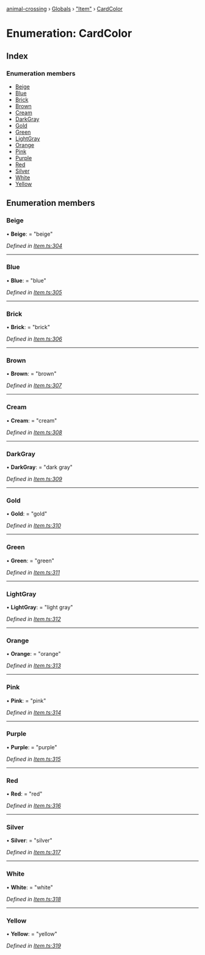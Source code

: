 [animal-crossing](../README.md) › [Globals](../globals.md) › ["Item"](../modules/_item_.md) › [CardColor](_item_.cardcolor.md)

# Enumeration: CardColor

## Index

### Enumeration members

* [Beige](_item_.cardcolor.md#beige)
* [Blue](_item_.cardcolor.md#blue)
* [Brick](_item_.cardcolor.md#brick)
* [Brown](_item_.cardcolor.md#brown)
* [Cream](_item_.cardcolor.md#cream)
* [DarkGray](_item_.cardcolor.md#darkgray)
* [Gold](_item_.cardcolor.md#gold)
* [Green](_item_.cardcolor.md#green)
* [LightGray](_item_.cardcolor.md#lightgray)
* [Orange](_item_.cardcolor.md#orange)
* [Pink](_item_.cardcolor.md#pink)
* [Purple](_item_.cardcolor.md#purple)
* [Red](_item_.cardcolor.md#red)
* [Silver](_item_.cardcolor.md#silver)
* [White](_item_.cardcolor.md#white)
* [Yellow](_item_.cardcolor.md#yellow)

## Enumeration members

###  Beige

• **Beige**: = "beige"

*Defined in [Item.ts:304](https://github.com/Norviah/animal-crossing/blob/d0e2651/module/types/Item.ts#L304)*

___

###  Blue

• **Blue**: = "blue"

*Defined in [Item.ts:305](https://github.com/Norviah/animal-crossing/blob/d0e2651/module/types/Item.ts#L305)*

___

###  Brick

• **Brick**: = "brick"

*Defined in [Item.ts:306](https://github.com/Norviah/animal-crossing/blob/d0e2651/module/types/Item.ts#L306)*

___

###  Brown

• **Brown**: = "brown"

*Defined in [Item.ts:307](https://github.com/Norviah/animal-crossing/blob/d0e2651/module/types/Item.ts#L307)*

___

###  Cream

• **Cream**: = "cream"

*Defined in [Item.ts:308](https://github.com/Norviah/animal-crossing/blob/d0e2651/module/types/Item.ts#L308)*

___

###  DarkGray

• **DarkGray**: = "dark gray"

*Defined in [Item.ts:309](https://github.com/Norviah/animal-crossing/blob/d0e2651/module/types/Item.ts#L309)*

___

###  Gold

• **Gold**: = "gold"

*Defined in [Item.ts:310](https://github.com/Norviah/animal-crossing/blob/d0e2651/module/types/Item.ts#L310)*

___

###  Green

• **Green**: = "green"

*Defined in [Item.ts:311](https://github.com/Norviah/animal-crossing/blob/d0e2651/module/types/Item.ts#L311)*

___

###  LightGray

• **LightGray**: = "light gray"

*Defined in [Item.ts:312](https://github.com/Norviah/animal-crossing/blob/d0e2651/module/types/Item.ts#L312)*

___

###  Orange

• **Orange**: = "orange"

*Defined in [Item.ts:313](https://github.com/Norviah/animal-crossing/blob/d0e2651/module/types/Item.ts#L313)*

___

###  Pink

• **Pink**: = "pink"

*Defined in [Item.ts:314](https://github.com/Norviah/animal-crossing/blob/d0e2651/module/types/Item.ts#L314)*

___

###  Purple

• **Purple**: = "purple"

*Defined in [Item.ts:315](https://github.com/Norviah/animal-crossing/blob/d0e2651/module/types/Item.ts#L315)*

___

###  Red

• **Red**: = "red"

*Defined in [Item.ts:316](https://github.com/Norviah/animal-crossing/blob/d0e2651/module/types/Item.ts#L316)*

___

###  Silver

• **Silver**: = "silver"

*Defined in [Item.ts:317](https://github.com/Norviah/animal-crossing/blob/d0e2651/module/types/Item.ts#L317)*

___

###  White

• **White**: = "white"

*Defined in [Item.ts:318](https://github.com/Norviah/animal-crossing/blob/d0e2651/module/types/Item.ts#L318)*

___

###  Yellow

• **Yellow**: = "yellow"

*Defined in [Item.ts:319](https://github.com/Norviah/animal-crossing/blob/d0e2651/module/types/Item.ts#L319)*
